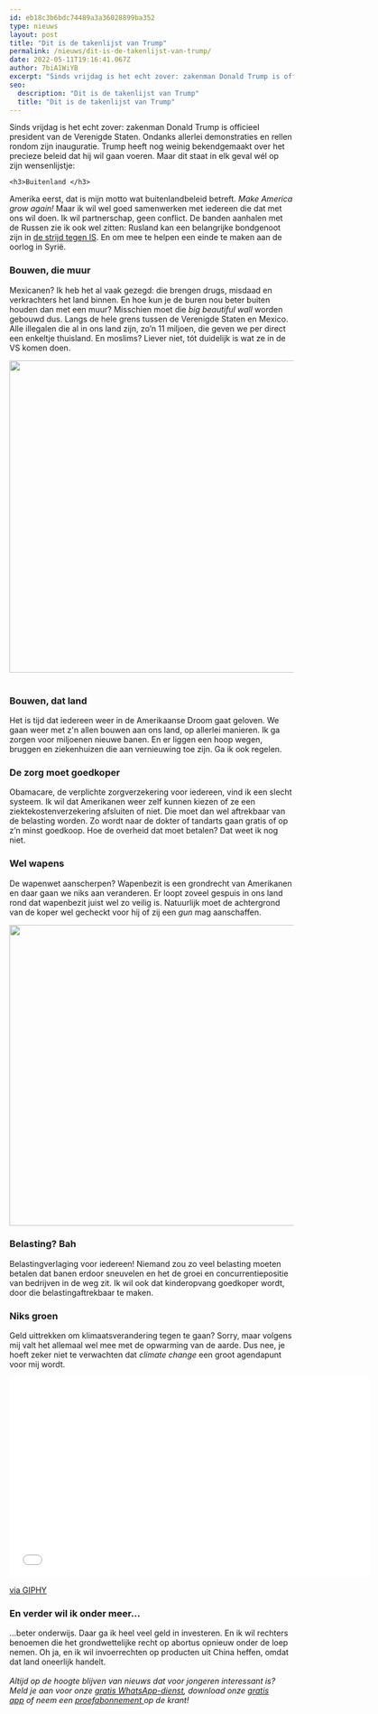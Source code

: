 ```yaml
---
id: eb18c3b6bdc74489a3a36028899ba352
type: nieuws
layout: post
title: "Dit is de takenlijst van Trump"
permalink: /nieuws/dit-is-de-takenlijst-van-trump/
date: 2022-05-11T19:16:41.067Z
author: 7biA1WiYB
excerpt: "Sinds vrijdag is het echt zover: zakenman Donald Trump is officieel president van de Verenigde Staten. Ondanks allerlei demonstraties en rellen rondom zijn inauguratie. Trump heeft nog weinig bekendgemaakt over het precieze beleid dat hij wil gaan voeren. Maar dit staat in elk geval wél op zijn wensenlijstje:  "
seo:
  description: "Dit is de takenlijst van Trump"
  title: "Dit is de takenlijst van Trump"
---
```

Sinds vrijdag is het echt zover: zakenman Donald Trump is officieel president van de Verenigde Staten. Ondanks allerlei demonstraties en rellen rondom zijn inauguratie. Trump heeft nog weinig bekendgemaakt over het precieze beleid dat hij wil gaan voeren. Maar dit staat in elk geval wél op zijn wensenlijstje:  

    <h3>Buitenland </h3>
<p>Amerika eerst, dat is mijn motto wat buitenlandbeleid betreft. <em>Make America grow again! </em>Maar ik wil wel goed samenwerken met iedereen die dat met ons wil doen. Ik wil partnerschap, geen conflict. De banden aanhalen met de Russen zie ik ook wel zitten: Rusland kan een belangrijke bondgenoot zijn in <a href="https://7dagen.netlify.app/dossier-is">de strijd tegen IS</a>. En om mee te helpen een einde te maken aan de oorlog in Syrië. </p>
<h3><strong>Bouwen, die muur</strong></h3>
<p>Mexicanen? Ik heb het al vaak gezegd: die brengen drugs, misdaad en verkrachters het land binnen. En hoe kun je de buren nou beter buiten houden dan met een muur? Misschien moet die <em>big beautiful wall</em> worden gebouwd dus. Langs de hele grens tussen de Verenigde Staten en Mexico. Alle illegalen die al in ons land zijn, zo’n 11 miljoen, die geven we per direct een enkeltje thuisland. En moslims? Liever niet, tót duidelijk is wat ze in de VS komen doen.<div class="media media-element-container media-default"><div id="file-23132" class="file file-image file-image-jpeg">

        
  
  <div class="content">
    <img title="Tussen Arizona en Mexico staat al een muur, foto AFP" height="553" width="850" class="media-element file-default" data-delta="1" src="https://7dagen.netlify.app/sites/default/files/ANP-47992996-klein.jpg" alt="">  </div>

  
</div>
</div> 
<h3>Bouwen, dat land</h3>
<p>Het is tijd dat iedereen weer in de Amerikaanse Droom gaat geloven. We gaan weer met z'n allen bouwen aan ons land, op allerlei manieren. Ik ga zorgen voor miljoenen nieuwe banen. En er liggen een hoop wegen, bruggen en ziekenhuizen die aan vernieuwing toe zijn. Ga ik ook regelen. </p>
<h3><strong>De zorg moet goedkoper</strong></h3>
<p>​Obamacare, de verplichte zorgverzekering voor iedereen, vind ik een slecht systeem. Ik wil dat Amerikanen weer zelf kunnen kiezen of ze een ziektekostenverzekering afsluiten of niet. Die moet dan wel aftrekbaar van de belasting worden. Zo wordt naar de dokter of tandarts gaan gratis of op z’n minst goedkoop. Hoe de overheid dat moet betalen? Dat weet ik nog niet.</p>
<h3>Wel wapens</h3>
<p>De wapenwet aanscherpen? Wapenbezit is een grondrecht van Amerikanen en daar gaan we niks aan veranderen. Er loopt zoveel gespuis in ons land rond dat wapenbezit juist wel zo veilig is. Natuurlijk moet de achtergrond van de koper wel gecheckt voor hij of zij een <em>gun</em> mag aanschaffen.</p>
<p><div class="media media-element-container media-default"><div id="file-23133" class="file file-image file-image-jpeg">

        
  
  <div class="content">
    <img title="De etalage van een wapenwinkel in Florida, foto AFP" height="533" width="800" class="media-element file-default" data-delta="1" src="https://7dagen.netlify.app/sites/default/files/AFP-guns%20klein.jpg" alt="">  </div>

  
</div>
</div>
<h3>Belasting? Bah</h3>
<p>Belastingverlaging voor iedereen! Niemand zou zo veel belasting moeten betalen dat banen erdoor sneuvelen en het de groei en concurrentiepositie van bedrijven in de weg zit. Ik wil ook dat kinderopvang goedkoper wordt, door die belastingaftrekbaar te maken. </p>
<h3>Niks groen</h3>
<p>Geld uittrekken om klimaatsverandering tegen te gaan? Sorry, maar volgens mij valt het allemaal wel mee met de opwarming van de aarde. Dus nee, je hoeft zeker niet te verwachten dat <em>climate change</em> een groot agendapunt voor mij wordt.</p>
<iframe allowfullscreen="" class="giphy-embed" frameborder="0" height="355" src="//giphy.com/embed/SONfNQY6nlV4s" width="640"></iframe>
<p><a href="http://giphy.com/gifs/global-warming-SONfNQY6nlV4s">via GIPHY</a></p>
<h3>En verder wil ik onder meer…</h3>
<p>…beter onderwijs. Daar ga ik heel veel geld in investeren. En ik wil rechters benoemen die het grondwettelijke recht op abortus opnieuw onder de loep nemen. Oh ja, en ik wil invoerrechten op producten uit China heffen, omdat dat land oneerlijk handelt.<br><br><em>Altijd op de hoogte blijven van nieuws dat voor jongeren interessant is? Meld je aan voor onze </em><a href="https://7dagen.netlify.app/whatsapp"><em>gratis WhatsApp-dienst</em></a><em>, download onze </em><a href="https://7dagen.netlify.app/app"><em>gratis app</em></a><em> of neem een </em><a href="https://abonneren.sevendays.nl/abonneren/abonnementen/ae/artikel"><em>proefabonnement </em></a><em>op de krant!</em></p>  
